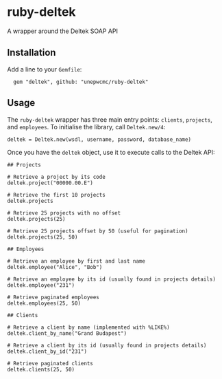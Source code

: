 # ruby-deltek
A wrapper around the Deltek SOAP API

## Installation

Add a line to your `Gemfile`:
```
  gem "deltek", github: "unepwcmc/ruby-deltek"
```

## Usage

The `ruby-deltek` wrapper has three main entry points: `clients`, `projects`,
and `employees`. To initialise the library, call `Deltek.new/4`:
```
deltek = Deltek.new(wsdl, username, password, database_name)
```

Once you have the `deltek` object, use it to execute calls to the Deltek API:
```
## Projects

# Retrieve a project by its code
deltek.project("00000.00.E")

# Retrieve the first 10 projects
deltek.projects

# Retrieve 25 projects with no offset
deltek.projects(25)

# Retrieve 25 projects offset by 50 (useful for pagination)
deltek.projects(25, 50)

## Employees

# Retrieve an employee by first and last name
deltek.employee("Alice", "Bob")

# Retrieve an employee by its id (usually found in projects details)
deltek.employee("231")

# Retrieve paginated employees
deltek.employees(25, 50)

## Clients

# Retrieve a client by name (implemented with %LIKE%)
deltek.client_by_name("Grand Budapest")

# Retrieve a client by its id (usually found in projects details)
deltek.client_by_id("231")

# Retrieve paginated clients
deltek.clients(25, 50)
```
